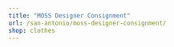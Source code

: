 ```yaml
---
title: "MOSS Designer Consignment"
url: /san-antonio/moss-designer-consignment/
shop: clothes
---
```

